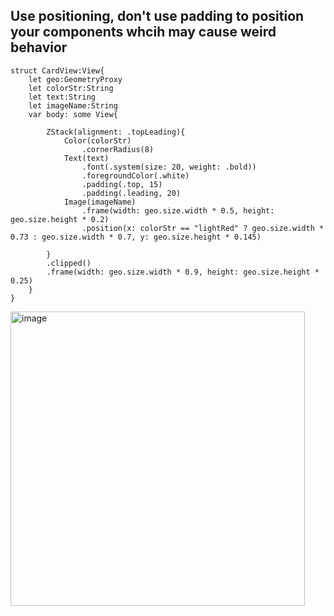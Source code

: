 ## Use positioning, don't use padding to position your components whcih may cause weird behavior

    struct CardView:View{
        let geo:GeometryProxy
        let colorStr:String
        let text:String
        let imageName:String
        var body: some View{

            ZStack(alignment: .topLeading){
                Color(colorStr)
                    .cornerRadius(8)
                Text(text)
                    .font(.system(size: 20, weight: .bold))
                    .foregroundColor(.white)
                    .padding(.top, 15)
                    .padding(.leading, 20)
                Image(imageName)
                    .frame(width: geo.size.width * 0.5, height: geo.size.height * 0.2)
                    .position(x: colorStr == "lightRed" ? geo.size.width * 0.73 : geo.size.width * 0.7, y: geo.size.height * 0.145)

            }
            .clipped()
            .frame(width: geo.size.width * 0.9, height: geo.size.height * 0.25)
        }
    }



<img width="471" alt="image" src="https://github.com/Dingyi-Kang/SwiftUI/assets/81428296/290141af-2653-4365-a4ea-7574c7639d08">
